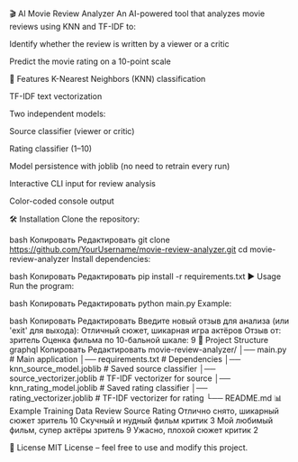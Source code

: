 🎬 AI Movie Review Analyzer
An AI-powered tool that analyzes movie reviews using KNN and TF-IDF to:

Identify whether the review is written by a viewer or a critic

Predict the movie rating on a 10-point scale

📌 Features
K-Nearest Neighbors (KNN) classification

TF-IDF text vectorization

Two independent models:

Source classifier (viewer or critic)

Rating classifier (1–10)

Model persistence with joblib (no need to retrain every run)

Interactive CLI input for review analysis

Color-coded console output

🛠 Installation
Clone the repository:

bash
Копировать
Редактировать
git clone https://github.com/YourUsername/movie-review-analyzer.git
cd movie-review-analyzer
Install dependencies:

bash
Копировать
Редактировать
pip install -r requirements.txt
▶ Usage
Run the program:

bash
Копировать
Редактировать
python main.py
Example:

bash
Копировать
Редактировать
Введите новый отзыв для анализа (или 'exit' для выхода): Отличный сюжет, шикарная игра актёров
Отзыв от: зритель
Оценка фильма по 10-бальной шкале: 9
📂 Project Structure
graphql
Копировать
Редактировать
movie-review-analyzer/
│── main.py                # Main application
│── requirements.txt       # Dependencies
│── knn_source_model.joblib  # Saved source classifier
│── source_vectorizer.joblib # TF-IDF vectorizer for source
│── knn_rating_model.joblib  # Saved rating classifier
│── rating_vectorizer.joblib # TF-IDF vectorizer for rating
└── README.md
📊 Example Training Data
Review	Source	Rating
Отлично снято, шикарный сюжет	зритель	10
Скучный и нудный фильм	критик	3
Мой любимый фильм, супер актёры	зритель	9
Ужасно, плохой сюжет	критик	2

📜 License
MIT License – feel free to use and modify this project.

